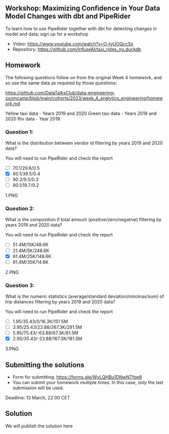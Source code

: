 ## Workshop: Maximizing Confidence in Your Data Model Changes with dbt and PipeRider

To learn how to use PipeRider together with dbt for detecting changes in model and data, sign up for a workshop

- Video: https://www.youtube.com/watch?v=O-tyUOQccSs
- Repository: https://github.com/InfuseAI/taxi_rides_ny_duckdb


## Homework

The following questions follow on from the original Week 4 homework, and so use the same data as required by those questions:

https://github.com/DataTalksClub/data-engineering-zoomcamp/blob/main/cohorts/2023/week_4_analytics_engineering/homework.md

Yellow taxi data - Years 2019 and 2020
Green taxi data - Years 2019 and 2020
fhv data - Year 2019.


### Question 1:

What is the distribution between vendor id filtering by years 2019 and 2020 data?

You will need to run PipeRider and check the report

- [ ] 70.1/29.6/0.5
- [x] 60.1/39.5/0.4
- [ ] 90.2/9.5/0.3
- [ ] 80.1/19.7/0.2

1.PNG


### Question 2:

What is the composition if total amount (positive/zero/negative) filtering by years 2019 and 2020 data?

You will need to run PipeRider and check the report


- [ ] 51.4M/15K/48.6K
- [ ] 21.4M/5K/248.6K
- [x] 61.4M/25K/148.6K
- [ ] 81.4M/35K/14.6K

2.PNG


### Question 3:

What is the numeric statistics (average/standard deviation/min/max/sum) of trip distances filtering by years 2019 and 2020 data?

You will need to run PipeRider and check the report

- [ ] 1.95/35.43/0/16.3K/151.5M
- [ ] 3.95/25.43/23.88/267.3K/281.5M
- [ ] 5.95/75.43/-63.88/67.3K/81.5M
- [x] 2.95/35.43/-23.88/167.3K/181.5M

3.PNG


## Submitting the solutions

* Form for submitting: https://forms.gle/WyLQHBu1DNwNTfqe8
* You can submit your homework multiple times. In this case, only the last submission will be used. 

Deadline: 13 March, 22:00 CET


## Solution

We will publish the solution here